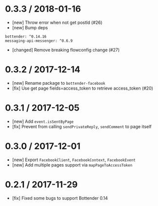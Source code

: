 # 0.3.3 / 2018-01-16

* [new] Throw error when not get postId (#26)
* [new] Bump deps

```
bottender: ^0.14.16
messaging-api-messenger: ^0.6.9
```

* [changed] Remove breaking flowconfig change (#27)

# 0.3.2 / 2017-12-14

* [new] Rename package to `bottender-facebook`
* [fix] Use get page fields=access_token to retrieve access_token (#20)

# 0.3.1 / 2017-12-05

* [new] Add `event.isSentByPage`
* [fix] Prevent from calling `sendPrivateReply`, `sendComment` to page itself

# 0.3.0 / 2017-12-01

* [new] Export `FacebookClient`, `FacebookContext`, `FacebookEvent`
* [new] Add multiple pages support via `mapPageToAccessToken`

# 0.2.1 / 2017-11-29

* [fix] Fixed some bugs to support Bottender 0.14

